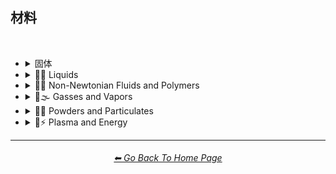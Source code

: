 <h2>材料</h2>
<br>


- <details><summary>固体</summary><p>

  - <details><summary>木材/纸</summary><p><div align="center">

	| Wooden |
	| :-: |
	| <img src="/Images/MJ_V4/V4_Alpha_3.5/Midjourney_Styles/Wooden.webp?raw=true" width="256" /> |

	<br>

	| Plywood | Particle-Board | Hardboard |
	| :-: | :-: | :-: |
	| <img src="/Images/MJ_V4/V4_Alpha_3.5/Midjourney_Styles/Plywood.webp?raw=true" width="256" /> | <img src="/Images/MJ_V4/V4_Alpha_3.5/Midjourney_Styles/Particle-Board.webp?raw=true" width="256" /> | <img src="/Images/MJ_V4/V4_Alpha_3.5/Midjourney_Styles/Hardboard.webp?raw=true" width="256" /> |

	<br>
	
	| Lumber | Planks | Wooden Planks |
	| :-: | :-: | :-: |
	| <img src="/Images/MJ_V4/V4_Alpha_3.5/Midjourney_Styles/Lumber.webp?raw=true" width="256" /> | <img src="/Images/MJ_V4/V4_Alpha_3.5/Midjourney_Styles/Planks.webp?raw=true" width="256" /> | <img src="/Images/MJ_V4/V4_Alpha_3.5/Midjourney_Styles/Wooden_Planks.webp?raw=true" width="256" /> |

	<br>
	
	| Cork | Sawdust | Nailed-Wood |
	| :-: | :-: | :-: |
	| <img src="/Images/MJ_V4/V4_Alpha_3.5/Midjourney_Styles/Cork.webp?raw=true" width="256" /> | <img src="/Images/MJ_V4/V4_Alpha_3.5/Midjourney_Styles/Sawdust.webp?raw=true" width="256" /> | <img src="/Images/MJ_V4/V4_Alpha_3.5/Midjourney_Styles/Nailed-Wood.webp?raw=true" width="256" /> |
	
	<br>

	| Wood Veneer | Spalting | Petrified Wood |
	| :-: | :-: | :-: |
	| <img src="/Images/MJ_V4/V4_Alpha_3.5/Midjourney_Styles/Wood_Veneer.webp?raw=true" width="256" /> | <img src="/Images/MJ_V4/V4_Alpha_3.5/Midjourney_Styles/Spalting.webp?raw=true" width="256" /> | <img src="/Images/MJ_V4/V4_Alpha_3.5/Midjourney_Styles/Petrified_Wood.webp?raw=true" width="256" /> |

	<br>
	
	| Oak-Wood | Maple-Wood | Acacia-Wood |
	| :-: | :-: | :-: |
	| <img src="/Images/MJ_V4/V4_Alpha_3.5/Midjourney_Styles/Oak-Wood.webp?raw=true" width="256" /> | <img src="/Images/MJ_V4/V4_Alpha_3.5/Midjourney_Styles/Maple-Wood.webp?raw=true" width="256" /> | <img src="/Images/MJ_V4/V4_Alpha_3.5/Midjourney_Styles/Acacia-Wood.webp?raw=true" width="256" /> |
	
	<br>
	
	
	| Fiber-Reinforced Composite | Containerboard |
	| :-: | :-: |
	| <img src="/Images/MJ_V4/V4_Alpha_3.5/Midjourney_Styles/Fiber-Reinforced_Composite.webp?raw=true" width="256" /> | <img src="/Images/MJ_V4/V4_Alpha_3.5/Midjourney_Styles/Containerboard.webp?raw=true" width="256" /> |

	<br>
	
	| Cardboard | Corrugated Fiberboard | Paperboard |
	| :-: | :-: | :-: |
	| <img src="/Images/MJ_V4/V4_Alpha_3.5/Midjourney_Styles/Cardboard.webp?raw=true" width="256" /> | <img src="/Images/MJ_V4/V4_Alpha_3.5/Midjourney_Styles/Corrugated_Fiberboard.webp?raw=true" width="256" /> | <img src="/Images/MJ_V4/V4_Alpha_3.5/Midjourney_Styles/Paperboard.webp?raw=true" width="256" /> |

	<br>
	
	| Cardstock | Paper | Construction Paper |
	| :-: | :-: | :-: |
	| <img src="/Images/MJ_V4/V4_Alpha_3.5/Midjourney_Styles/Cardstock.webp?raw=true" width="256" /> | <img src="/Images/MJ_V4/V4_Alpha_3.5/Midjourney_Styles/Paper.webp?raw=true" width="256" /> | <img src="/Images/MJ_V4/V4_Alpha_3.5/Midjourney_Styles/Construction_Paper.webp?raw=true" width="256" /> |

	<br>

	| Tracing Paper | Glassine | Post-It Note |
	| :-: | :-: | :-: |
	| <img src="/Images/MJ_V4/V4_Alpha_3.5/Midjourney_Styles/Tracing_Paper.webp?raw=true" width="256" /> | <img src="/Images/MJ_V4/V4_Alpha_3.5/Midjourney_Styles/Glassine.webp?raw=true" width="256" /> | <img src="/Images/MJ_V4/V4_Alpha_3.5/Midjourney_Styles/Post-it_Note.webp?raw=true" width="256" /> |

	<br>
	
	| Tissue Paper | Graph Paper | Kraft Paper |
	| :-: | :-: | :-: |
	| <img src="/Images/MJ_V4/V4_Alpha_3.5/Midjourney_Styles/Tissue_Paper.webp?raw=true" width="256" /> | <img src="/Images/MJ_V4/V4_Alpha_3.5/Midjourney_Styles/Graph_Paper.webp?raw=true" width="256" /> | <img src="/Images/MJ_V4/V4_Alpha_3.5/Midjourney_Styles/Kraft_Paper.webp?raw=true" width="256" /> |

	<br>

	| Tissue | Tissues |
	| :-: | :-: |
	| <img src="/Images/MJ_V4/V4_Alpha_3.5/Midjourney_Styles/Tissue.webp?raw=true" width="256" /> | <img src="/Images/MJ_V4/V4_Alpha_3.5/Midjourney_Styles/Tissues.webp?raw=true" width="256" /> |

	<br>

	| Manuscript Paper | Medieval Parchment |
	| :-: | :-: |
	| <img src="/Images/MJ_V4/V4_Alpha_3.5/Midjourney_Styles/Manuscript_Paper.webp?raw=true" width="256" /> | <img src="/Images/MJ_V4/V4_Alpha_3.5/Midjourney_Styles/Medieval_Parchment.webp?raw=true" width="256" /> |

	<br>
	
	| Wrapping Paper | Parchment | Parchment Paper |
	| :-: | :-: | :-: |
	| <img src="/Images/MJ_V4/V4_Alpha_3.5/Midjourney_Styles/Wrapping_Paper.webp?raw=true" width="256" /> | <img src="/Images/MJ_V4/V4_Alpha_3.5/Midjourney_Styles/Parchment.webp?raw=true" width="256" /> | <img src="/Images/MJ_V4/V4_Alpha_3.5/Midjourney_Styles/Parchment_Paper.webp?raw=true" width="256" /> |

	<br>
	
	| Toilet Paper | Paper Towel |
	| :-: | :-: |
	| <img src="/Images/MJ_V4/V4_Alpha_3.5/Midjourney_Styles/Toilet_Paper.webp?raw=true" width="256" /> | <img src="/Images/MJ_V4/V4_Alpha_3.5/Midjourney_Styles/Paper_Towel.webp?raw=true" width="256" /> |

	<br>
	
	| Manila Paper | Manila Folder | Envelope |
	| :-: | :-: | :-: |
	| <img src="/Images/MJ_V4/V4_Alpha_3.5/Midjourney_Styles/Manila_Paper.webp?raw=true" width="256" /> | <img src="/Images/MJ_V4/V4_Alpha_3.5/Midjourney_Styles/Manila_Folder.webp?raw=true" width="256" /> | <img src="/Images/MJ_V4/V4_Alpha_3.5/Midjourney_Styles/Envelope.webp?raw=true" width="256" /> |

	<br>
	
	| Security Paper | Rolling Paper | Cotton Paper |
	| :-: | :-: | :-: |
	| <img src="/Images/MJ_V4/V4_Alpha_3.5/Midjourney_Styles/Security_Paper.webp?raw=true" width="256" /> | <img src="/Images/MJ_V4/V4_Alpha_3.5/Midjourney_Styles/Rolling_Paper.webp?raw=true" width="256" /> | <img src="/Images/MJ_V4/V4_Alpha_3.5/Midjourney_Styles/Cotton_Paper.webp?raw=true" width="256" /> |

	<br>
	
	| Plastic-Coated Paper | Tar Paper |
	| :-: | :-: |
	| <img src="/Images/MJ_V4/V4_Alpha_3.5/Midjourney_Styles/Plastic-Coated_Paper.webp?raw=true" width="256" /> | <img src="/Images/MJ_V4/V4_Alpha_3.5/Midjourney_Styles/Tar_Paper.webp?raw=true" width="256" /> |

	<br>

	| Greaseproof Paper | Seed Paper |
	| :-: | :-: |
	| <img src="/Images/MJ_V4/V4_Alpha_3.5/Midjourney_Styles/Greaseproof_Paper.webp?raw=true" width="256" /> | <img src="/Images/MJ_V4/V4_Alpha_3.5/Midjourney_Styles/Seed_Paper.webp?raw=true" width="256" /> |

	</div></p></details>


  - <details><summary>土壤</summary><p><div align="center">

	| Soil | Dirt | Clay |
	| :-: | :-: | :-: |
	| <img src="/Images/MJ_V4/V4_Alpha_3.5/Midjourney_Styles/Soil.webp?raw=true" width="256" /> | <img src="/Images/MJ_V4/V4_Alpha_3.5/Midjourney_Styles/Dirt.webp?raw=true" width="256" /> | <img src="/Images/MJ_V4/V4_Alpha_3.5/Midjourney_Styles/Clay.webp?raw=true" width="256" /> | 
	
	<br>
	
	| Mud | Mud Brick | Dust |
	| :-: | :-: | :-: |
	| <img src="/Images/MJ_V4/V4_Alpha_3.5/Midjourney_Styles/Mud.webp?raw=true" width="256" /> | <img src="/Images/MJ_V4/V4_Alpha_3.5/Midjourney_Styles/Mud_Brick.webp?raw=true" width="256" /> | <img src="/Images/MJ_V4/V4_Alpha_3.5/Midjourney_Styles/Dust.webp?raw=true" width="256" /> |
	
	<br>
	
	| Sand | Gravel | Silt |
	| :-: | :-: | :-: |
	| <img src="/Images/MJ_V4/V4_Alpha_3.5/Midjourney_Styles/Sand.webp?raw=true" width="256" /> | <img src="/Images/MJ_V4/V4_Alpha_3.5/Midjourney_Styles/Gravel.webp?raw=true" width="256" /> | <img src="/Images/MJ_V4/V4_Alpha_3.5/Midjourney_Styles/Silt.webp?raw=true" width="256" /> |
	
	<br>
	
	| Sandpaper | Podzol | Spodosol |
	| :-: | :-: | :-: |
	| <img src="/Images/MJ_V4/V4_Alpha_3.5/Midjourney_Styles/Sandpaper.webp?raw=true" width="256" /> | <img src="/Images/MJ_V4/V4_Alpha_3.5/Midjourney_Styles/Podzol.webp?raw=true" width="256" /> | <img src="/Images/MJ_V4/V4_Alpha_3.5/Midjourney_Styles/Spodosol.webp?raw=true" width="256" /> |

	<br>

	| Kaolinite |
	| :-: |
	| <img src="/Images/MJ_V4/V4_Alpha_3.5/Midjourney_Styles/Kaolinite.webp?raw=true" width="256" /> |

	</div></p></details>


  - <details><summary>矿石</summary><p><div align="center">

	| Stone | Cobblestone | Pebbles |
	| :-: | :-: | :-: |
	| <img src="/Images/MJ_V4/V4_Alpha_3.5/Midjourney_Styles/Stone.webp?raw=true" width="256" /> | <img src="/Images/MJ_V4/V4_Alpha_3.5/Midjourney_Styles/Cobblestone.webp?raw=true" width="256" /> | <img src="/Images/MJ_V4/V4_Alpha_3.5/Midjourney_Styles/Pebbles.webp?raw=true" width="256" /> |
	
	<br>
	
	| Rock | Rocky | Bedrock |
	| :-: | :-: | :-: |
	| <img src="/Images/MJ_V4/V4_Alpha_3.5/Midjourney_Styles/Rock.webp?raw=true" width="256" /> | <img src="/Images/MJ_V4/V4_Alpha_3.5/Midjourney_Styles/Rocky.webp?raw=true" width="256" /> | <img src="/Images/MJ_V4/V4_Alpha_3.5/Midjourney_Styles/Bedrock.webp?raw=true" width="256" /> |
	
	<br>
	
	| Sandstone | Basalt | Flint |
	| :-: | :-: | :-: |
	| <img src="/Images/MJ_V4/V4_Alpha_3.5/Midjourney_Styles/Sandstone.webp?raw=true" width="256" /> | <img src="/Images/MJ_V4/V4_Alpha_3.5/Midjourney_Styles/Basalt.webp?raw=true" width="256" /> | <img src="/Images/MJ_V4/V4_Alpha_3.5/Midjourney_Styles/Flint.webp?raw=true" width="256" /> |
	
	<br>
	
	| Marble | Gypsum | Borax |
	| :-: | :-: | :-: |
	| <img src="/Images/MJ_V4/V4_Alpha_3.6/Midjourney_Styles/Marble.webp?raw=true" width="256" /> | <img src="/Images/MJ_V4/V4_Alpha_3.5/Midjourney_Styles/Gypsum.webp?raw=true" width="256" /> | <img src="/Images/MJ_V4/V4_Alpha_3.5/Midjourney_Styles/Borax.webp?raw=true" width="256" /> |
	
	<br>
	
	| Granite | Diorite | Andesite |
	| :-: | :-: | :-: |
	| <img src="/Images/MJ_V4/V4_Alpha_3.5/Midjourney_Styles/Granite.webp?raw=true" width="256" /> | <img src="/Images/MJ_V4/V4_Alpha_3.5/Midjourney_Styles/Diorite.webp?raw=true" width="256" /> | <img src="/Images/MJ_V4/V4_Alpha_3.5/Midjourney_Styles/Andesite.webp?raw=true" width="256" /> |
	
	<br>
	
	| Mineral |
	| :-: |
	| <img src="/Images/MJ_V4/V4_Alpha_3.5/Midjourney_Styles/Mineral.webp?raw=true" width="256" /> |

	<br>

	| Slate | Limestone | Sodalime |
	| :-: | :-: | :-: |
	| <img src="/Images/MJ_V4/V4_Alpha_3.5/Midjourney_Styles/Slate.webp?raw=true" width="256" /> | <img src="/Images/MJ_V4/V4_Alpha_3.5/Midjourney_Styles/Limestone.webp?raw=true" width="256" /> | <img src="/Images/MJ_V4/V4_Alpha_3.5/Midjourney_Styles/Sodalime.webp?raw=true" width="256" /> |
	
	<br>

	| Ceramic | Enamel | Tile |
	| :-: | :-: | :-: |
	| <img src="/Images/MJ_V4/V4_Alpha_3.5/Midjourney_Styles/Ceramic.webp?raw=true" width="256" /> | <img src="/Images/MJ_V4/V4_Alpha_3.5/Midjourney_Styles/Enamel.webp?raw=true" width="256" /> | <img src="/Images/MJ_V4/V4_Alpha_3.5/Midjourney_Styles/Tile.webp?raw=true" width="256" /> |
	

	</div></p></details>


  - <details><summary>金属</summary><p><div align="center">

	| Metallic | Metal | Liquid Metal |
	| :-: | :-: | :-: |
	| <img src="/Images/MJ_V4/V4_Alpha_3.5/Midjourney_Styles/Metallic.webp?raw=true" width="256" /> | <img src="/Images/MJ_V4/V4_Alpha_3.5/Midjourney_Styles/Metal.webp?raw=true" width="256" /> | <img src="/Images/MJ_V4/V4_Alpha_3.5/Midjourney_Styles/Liquid_Metal.webp?raw=true" width="256" /> |
	
	<br>
	
	| Foil | Rusty |
	| :-: | :-: |
	| <img src="/Images/MJ_V4/V4_Alpha_3.5/Midjourney_Styles/Foil.webp?raw=true" width="256" /> | <img src="/Images/MJ_V4/V4_Alpha_3.5/Midjourney_Styles/Rusty.webp?raw=true" width="256" /> |

	<br>

	| Tarnish | Tarnished Metal |
	| :-: | :-: |
	| <img src="/Images/MJ_V4/V4_Alpha_3.5/Midjourney_Styles/Tarnish.webp?raw=true" width="256" /> | <img src="/Images/MJ_V4/V4_Alpha_3.5/Midjourney_Styles/Tarnished_Metal.webp?raw=true" width="256" /> |

	<br>
	
	| Pewter | Copper | Tin |
	| :-: | :-: | :-: |
	| <img src="/Images/MJ_V4/V4_Alpha_3.5/Midjourney_Styles/Pewter.webp?raw=true" width="256" /> | <img src="/Images/MJ_V4/V4_Alpha_3.5/Midjourney_Styles/Copper.webp?raw=true" width="256" /> | <img src="/Images/MJ_V4/V4_Alpha_3.5/Midjourney_Styles/Tin.webp?raw=true" width="256" /> |
	
	<br>
	
	| Aluminum | Brushed Aluminum |
	| :-: | :-: |
	| <img src="/Images/MJ_V4/V4_Alpha_3.5/Midjourney_Styles/Aluminum.webp?raw=true" width="256" /> | <img src="/Images/MJ_V4/V4_Alpha_3.5/Midjourney_Styles/Brushed_Aluminum.webp?raw=true" width="256" /> |
	
	<br>

	| Bronze | Brass | Tarnished Brass |
	| :-: | :-: | :-: |
	| <img src="/Images/MJ_V4/V4_Alpha_3.5/Midjourney_Styles/Bronze.webp?raw=true" width="256" /> | <img src="/Images/MJ_V4/V4_Alpha_3.5/Midjourney_Styles/Brass.webp?raw=true" width="256" /> | <img src="/Images/MJ_V4/V4_Alpha_3.5/Midjourney_Styles/Tarnished_Brass.webp?raw=true" width="256" /> |
	
	<br>
	
	| Iron | Iron Metal | Wrought Iron |
	| :-: | :-: | :-: |
	| <img src="/Images/MJ_V4/V4_Alpha_3.5/Midjourney_Styles/Iron.webp?raw=true" width="256" /> | <img src="/Images/MJ_V4/V4_Alpha_3.5/Midjourney_Styles/Iron_Metal.webp?raw=true" width="256" /> | <img src="/Images/MJ_V4/V4_Alpha_3.5/Midjourney_Styles/Wrought_Iron.webp?raw=true" width="256" /> |
	
	<br>

	| Damascus | Damascus Metal |
	| :-: | :-: |
	| <img src="/Images/MJ_V4/V4_Alpha_3.5/Midjourney_Styles/Damascus.webp?raw=true" width="256" /> | <img src="/Images/MJ_V4/V4_Alpha_3.5/Midjourney_Styles/Damascus_Metal.webp?raw=true" width="256" /> |

	<br>
	
	| Steel | Stainless Steel | Damascus Steel |
	| :-: | :-: | :-: |
	| <img src="/Images/MJ_V4/V4_Alpha_3.5/Midjourney_Styles/Steel.webp?raw=true" width="256" /> | <img src="/Images/MJ_V4/V4_Alpha_3.5/Midjourney_Styles/Stainless_Steel.webp?raw=true" width="256" /> | <img src="/Images/MJ_V4/V4_Alpha_3.5/Midjourney_Styles/Damascus_Steel.webp?raw=true" width="256" /> |
	
	<br>
	
	| Titanium | Anodized Titanium | Damascus Titanium |
	| :-: | :-: | :-: |
	| <img src="/Images/MJ_V4/V4_Alpha_3.5/Midjourney_Styles/Titanium.webp?raw=true" width="256" /> | <img src="/Images/MJ_V4/V4_Alpha_3.5/Midjourney_Styles/Anodized_Titanium.webp?raw=true" width="256" /> | <img src="/Images/MJ_V4/V4_Alpha_3.5/Midjourney_Styles/Damascus_Titanium.webp?raw=true" width="256" /> |

	<br>
	
	| Silver | Sterling Silver | Sterling |
	| :-: | :-: | :-: |
	| <img src="/Images/MJ_V4/V4_Alpha_3.5/Midjourney_Styles/Silver.webp?raw=true" width="256" /> | <img src="/Images/MJ_V4/V4_Alpha_3.5/Midjourney_Styles/Sterling_Silver.webp?raw=true" width="256" /> | <img src="/Images/MJ_V4/V4_Alpha_3.5/Midjourney_Styles/Sterling.webp?raw=true" width="256" /> |
	
	<br>

	| Gold | Rose-Gold | Tarnished Gold |
	| :-: | :-: | :-: |
	| <img src="/Images/MJ_V4/V4_Alpha_3.5/Midjourney_Styles/Gold.webp?raw=true" width="256" /> | <img src="/Images/MJ_V4/V4_Alpha_3.5/Midjourney_Styles/Rose-Gold.webp?raw=true" width="256" /> | <img src="/Images/MJ_V4/V4_Alpha_3.5/Midjourney_Styles/Tarnished_Gold.webp?raw=true" width="256" /> |

	<br>

	| Platinum |
	| :-: |
	| <img src="/Images/MJ_V4/V4_Alpha_3.5/Midjourney_Styles/Platinum.webp?raw=true" width="256" /> |

	<br>
	
	| Chromium | Chrome |
	| :-: | :-: |
	| <img src="/Images/MJ_V4/V4_Alpha_3.5/Midjourney_Styles/Chromium.webp?raw=true" width="256" /> | <img src="/Images/MJ_V4/V4_Alpha_3.6/Midjourney_Styles/Chrome.webp?raw=true" width="256" /> |

	<br>

	| Mercury | Mercury Metal | Liquid Mercury |
	| :-: | :-: | :-: |
	| <img src="/Images/MJ_V4/V4_Alpha_3.5/Midjourney_Styles/Mercury.webp?raw=true" width="256" /> | <img src="/Images/MJ_V4/V4_Alpha_3.5/Midjourney_Styles/Mercury_Metal.webp?raw=true" width="256" /> | <img src="/Images/MJ_V4/V4_Alpha_3.5/Midjourney_Styles/Liquid_Mercury.webp?raw=true" width="256" /> |
	
	<br>
	
	| Molten Mercury | Molten Mercury Metal |
	| :-: | :-: |
	| <img src="/Images/MJ_V4/V4_Alpha_3.5/Midjourney_Styles/Molten_Mercury.webp?raw=true" width="256" /> | <img src="/Images/MJ_V4/V4_Alpha_3.5/Midjourney_Styles/Molten_Mercury_Metal.webp?raw=true" width="256" /> |
	
	<br>
	
	| Gallium | Melted Gallium |
	| :-: | :-: |
	| <img src="/Images/MJ_V4/V4_Alpha_3.5/Midjourney_Styles/Gallium.webp?raw=true" width="256" /> | <img src="/Images/MJ_V4/V4_Alpha_3.5/Midjourney_Styles/Melted_Gallium.webp?raw=true" width="256" /> |

	<br>

	| Indium | Melted Indium |
	| :-: | :-: |
	| <img src="/Images/MJ_V4/V4_Alpha_3.5/Midjourney_Styles/Indium.webp?raw=true" width="256" /> | <img src="/Images/MJ_V4/V4_Alpha_3.5/Midjourney_Styles/Melted_Indium.webp?raw=true" width="256" /> |

	| Lead | Lead Metal |
	| :-: | :-: |
	| <img src="/Images/MJ_V4/V4_Alpha_3.5/Midjourney_Styles/Lead.webp?raw=true" width="256" /> | <img src="/Images/MJ_V4/V4_Alpha_3.5/Midjourney_Styles/Lead_Metal.webp?raw=true" width="256" /> |
	
	<br>
	
	| Zirconium | Cubic Zirconium |
	| :-: | :-: |
	| <img src="/Images/MJ_V4/V4_Alpha_3.5/Midjourney_Styles/Zirconium.webp?raw=true" width="256" /> | <img src="/Images/MJ_V4/V4_Alpha_3.5/Midjourney_Styles/Cubic_Zirconium.webp?raw=true" width="256" /> |
	
	<br>
	
	| Sodium | Sodium Metal |
	| :-: | :-: |
	| <img src="/Images/MJ_V4/V4_Alpha_3.5/Midjourney_Styles/Sodium.webp?raw=true" width="256" /> | <img src="/Images/MJ_V4/V4_Alpha_3.5/Midjourney_Styles/Sodium_Metal.webp?raw=true" width="256" /> |

	<br>

	| Potassium | Potassium Metal |
	| :-: | :-: |
	| <img src="/Images/MJ_V4/V4_Alpha_3.5/Midjourney_Styles/Potassium.webp?raw=true" width="256" /> | <img src="/Images/MJ_V4/V4_Alpha_3.5/Midjourney_Styles/Potassium_Metal.webp?raw=true" width="256" /> |

	<br>

	| Uranium |
	| :-: |
	| <img src="/Images/MJ_V4/V4_Alpha_3.5/Midjourney_Styles/Uranium.webp?raw=true" width="256" /> |

	<br>
	
	| Iron Filings | Copper-Sulfate | Metal Foam |
	| :-: | :-: | :-: |
	| <img src="/Images/MJ_V4/V4_Alpha_3.5/Midjourney_Styles/Iron_Filings.webp?raw=true" width="256" /> | <img src="/Images/MJ_V4/V4_Alpha_3.5/Midjourney_Styles/Copper-Sulfate.webp?raw=true" width="256" /> | <img src="/Images/MJ_V4/V4_Alpha_3.5/Midjourney_Styles/Metal_Foam.webp?raw=true" width="256" /> |
	
	<br>
	
	| Solder | Solder Metal |
	| :-: | :-: |
	| <img src="/Images/MJ_V4/V4_Alpha_3.5/Midjourney_Styles/Solder.webp?raw=true" width="256" /> | <img src="/Images/MJ_V4/V4_Alpha_3.5/Midjourney_Styles/Solder_Metal.webp?raw=true" width="256" /> |

	<br>

	| Metallic Fiber | Armature Wire |
	| :-: | :-: |
	| <img src="/Images/MJ_V4/V4_Alpha_3.5/Midjourney_Styles/Metallic_Fiber.webp?raw=true" width="256" /> | <img src="/Images/MJ_V4/V4_Alpha_3.5/Midjourney_Styles/Armature_Wire.webp?raw=true" width="256" /> |

	<br>

	| Chain | Chain-Link |
	| :-: | :-: |
	| <img src="/Images/MJ_V4/V4_Alpha_3.5/Midjourney_Styles/Chain.webp?raw=true" width="256" /> | <img src="/Images/MJ_V4/V4_Alpha_3.5/Midjourney_Styles/Chain-Link.webp?raw=true" width="256" /> |
	
	<br>
	
	| Barbwire |
	| :-: |
	| <img src="/Images/MJ_V4/V4_Alpha_3.5/Midjourney_Styles/Barbwire.webp?raw=true" width="256" /> |

	<br>

	| Fence | Chicken Wire | Chain-Link Fence |
	| :-: | :-: | :-: |
	| <img src="/Images/MJ_V4/V4_Alpha_3.5/Midjourney_Styles/Fence.webp?raw=true" width="256" /> | <img src="/Images/MJ_V4/V4_Alpha_3.5/Midjourney_Styles/Chicken_Wire.webp?raw=true" width="256" /> | <img src="/Images/MJ_V4/V4_Alpha_3.5/Midjourney_Styles/Chain-Link_Fence.webp?raw=true" width="256" /> |


	</div></p></details>


  - <details><summary>玻璃材料</summary><p><div align="center">

	| Glassy | Stained Glass | Stained Glass Windows |
	| :-: | :-: | :-: |
	| <img src="/Images/MJ_V4/V4_Alpha_3.5/Midjourney_Styles/Glassy.webp?raw=true" width="256" /> | <img src="/Images/MJ_V4/V4_Alpha_3.5/Midjourney_Styles/Stained_Glass.webp?raw=true" width="256" /> | <img src="/Images/MJ_V4/V4_Alpha_3.5/Midjourney_Styles/Stained_Glass_Windows.webp?raw=true" width="256" /> |
	
	<br>
	
	| Seaglass | Obsidian |
	| :-: | :-: |
	| <img src="/Images/MJ_V4/V4_Alpha_3.6/Midjourney_Styles/Seaglass.webp?raw=true" width="256" /> | <img src="/Images/MJ_V4/V4_Alpha_3.5/Midjourney_Styles/Obsidian.webp?raw=true" width="256" /> |
	
	<br>

	| Mirror | Mirrored | Hall of Mirrors |
	| :-: | :-: | :-: |
	| <img src="/Images/MJ_V4/V4_Alpha_3.5/Midjourney_Styles/Mirror.webp?raw=true" width="256" /> | <img src="/Images/MJ_V4/V4_Alpha_3.5/Midjourney_Styles/Mirrored.webp?raw=true" width="256" /> | <img src="/Images/MJ_V4/V4_Alpha_3.5/Midjourney_Styles/Hall_of_Mirrors.webp?raw=true" width="256" /> |

	<br>
	
	| Fiberglass | Glass Fiber |
	| :-: | :-: |
	| <img src="/Images/MJ_V4/V4_Alpha_3.5/Midjourney_Styles/Fiberglass.webp?raw=true" width="256" /> | <img src="/Images/MJ_V4/V4_Alpha_3.5/Midjourney_Styles/Glass_Fiber.webp?raw=true" width="256" /> |
	
	<br>
	
	| Glass and Crystals | Crystalline | Borax Crystals |
	| :-: | :-: | :-: |
	| <img src="/Images/MJ_V4/V4_Alpha_3.5/Midjourney_Styles/Glass_and_Crystals.webp?raw=true" width="256" /> | <img src="/Images/MJ_V4/V4_Alpha_3.5/Midjourney_Styles/Crystalline.webp?raw=true" width="256" /> | <img src="/Images/MJ_V4/V4_Alpha_3.5/Midjourney_Styles/Borax_Crystals.webp?raw=true" width="256" /> | 
	
	<br>

	| Diamond | Herkimer Diamond | Amethyst |
	| :-: | :-: | :-: |
	| <img src="/Images/MJ_V4/V4_Alpha_3.5/Midjourney_Styles/Diamond.webp?raw=true" width="256" /> | <img src="/Images/MJ_V4/V4_Alpha_3.5/Midjourney_Styles/Herkimer_Diamond.webp?raw=true" width="256" /> | <img src="/Images/MJ_V4/V4_Alpha_3.5/Midjourney_Styles/Amethyst.webp?raw=true" width="256" /> |

	<br>

	| Quartz | Smoky Quartz | Milky Quartz |
	| :-: | :-: | :-: |
	| <img src="/Images/MJ_V4/V4_Alpha_3.5/Midjourney_Styles/Quartz.webp?raw=true" width="256" /> | <img src="/Images/MJ_V4/V4_Alpha_3.5/Midjourney_Styles/Smoky_Quartz.webp?raw=true" width="256" /> | <img src="/Images/MJ_V4/V4_Alpha_3.5/Midjourney_Styles/Milky_Quartz.webp?raw=true" width="256" /> |

	<br>

	| Rose Quartz | Rutilated Quartz | Sceptred Quartz |
	| :-: | :-: | :-: |
	| <img src="/Images/MJ_V4/V4_Alpha_3.5/Midjourney_Styles/Rose_Quartz.webp?raw=true" width="256" /> | <img src="/Images/MJ_V4/V4_Alpha_3.5/Midjourney_Styles/Rutilated_Quartz.webp?raw=true" width="256" /> | <img src="/Images/MJ_V4/V4_Alpha_3.5/Midjourney_Styles/Sceptred_Quartz.webp?raw=true" width="256" /> |

	<br>

	| Ruby | Ruby Crystal |
	| :-: | :-: |
	| <img src="/Images/MJ_V4/V4_Alpha_3.5/Midjourney_Styles/Ruby.webp?raw=true" width="256" /> | <img src="/Images/MJ_V4/V4_Alpha_3.5/Midjourney_Styles/Ruby_Crystal.webp?raw=true" width="256" /> |

	<br>

	| Ruby Stone | Ruby Gemstone |
	| :-: | :-: |
	| <img src="/Images/MJ_V4/V4_Alpha_3.5/Midjourney_Styles/Ruby_Stone.webp?raw=true" width="256" /> | <img src="/Images/MJ_V4/V4_Alpha_3.5/Midjourney_Styles/Ruby_Gemstone.webp?raw=true" width="256" /> |

	<br>

	| Sapphire | Emerald |
	| :-: | :-: |
	| <img src="/Images/MJ_V4/V4_Alpha_3.5/Midjourney_Styles/Sapphire.webp?raw=true" width="256" /> | <img src="/Images/MJ_V4/V4_Alpha_3.5/Midjourney_Styles/Emerald.webp?raw=true" width="256" /> |

	<br>

	| Pearl | Citrine | Fluorite |
	| :-: | :-: | :-: |
	| <img src="/Images/MJ_V4/V4_Alpha_3.5/Midjourney_Styles/Pearl.webp?raw=true" width="256" /> | <img src="/Images/MJ_V4/V4_Alpha_3.5/Midjourney_Styles/Citrine.webp?raw=true" width="256" /> | <img src="/Images/MJ_V4/V4_Alpha_3.5/Midjourney_Styles/Fluorite.webp?raw=true" width="256" /> |

	<br>
	
	| Lapis Lazuli | Selenite |
	| :-: | :-: |
	| <img src="/Images/MJ_V4/V4_Alpha_3.5/Midjourney_Styles/Lapis_Lazuli.webp?raw=true" width="256" /> | <img src="/Images/MJ_V4/V4_Alpha_3.5/Midjourney_Styles/Selenite.webp?raw=true" width="256" /> |
	
	<br>

	| Onyx | Onyx Stone | Onyx Crystal |
	| :-: | :-: | :-: |
	| <img src="/Images/MJ_V4/V4_Alpha_3.5/Midjourney_Styles/Onyx.webp?raw=true" width="256" /> | <img src="/Images/MJ_V4/V4_Alpha_3.5/Midjourney_Styles/Onyx_Stone.webp?raw=true" width="256" /> | <img src="/Images/MJ_V4/V4_Alpha_3.5/Midjourney_Styles/Onyx_Crystal.webp?raw=true" width="256" /> |

	<br>
	
	| Jasper | Jasper Stone | Jasper Crystal |
	| :-: | :-: | :-: |
	| <img src="/Images/MJ_V4/V4_Alpha_3.5/Midjourney_Styles/Jasper.webp?raw=true" width="256" /> | <img src="/Images/MJ_V4/V4_Alpha_3.5/Midjourney_Styles/Jasper_Stone.webp?raw=true" width="256" /> | <img src="/Images/MJ_V4/V4_Alpha_3.5/Midjourney_Styles/Jasper_Crystal.webp?raw=true" width="256" /> |
	
	<br>

	| Opal | Opalite |
	| :-: | :-: |
	| <img src="/Images/MJ_V4/V4_Alpha_3.6/Midjourney_Styles/Opal.webp?raw=true" width="256" /> | <img src="/Images/MJ_V4/V4_Alpha_3.6/Midjourney_Styles/Opalite.webp?raw=true" width="256" /> |

	<br>
	
	| Topaz | Agate | Carnelian |
	| :-: | :-: | :-: |
	| <img src="/Images/MJ_V4/V4_Alpha_3.5/Midjourney_Styles/Topaz.webp?raw=true" width="256" /> | <img src="/Images/MJ_V4/V4_Alpha_3.5/Midjourney_Styles/Agate.webp?raw=true" width="256" /> | <img src="/Images/MJ_V4/V4_Alpha_3.5/Midjourney_Styles/Carnelian.webp?raw=true" width="256" /> |
	
	<br>
	
	| Ametrine | Aventurine |
	| :-: | :-: |
	| <img src="/Images/MJ_V4/V4_Alpha_3.5/Midjourney_Styles/Ametrine.webp?raw=true" width="256" /> | <img src="/Images/MJ_V4/V4_Alpha_3.5/Midjourney_Styles/Aventurine.webp?raw=true" width="256" /> |

	<br>

	| Talc | Talcum Powder | Tridymite |
	| :-: | :-: | :-: |
	| <img src="/Images/MJ_V4/V4_Alpha_3.5/Midjourney_Styles/Talc.webp?raw=true" width="256" /> | <img src="/Images/MJ_V4/V4_Alpha_3.5/Midjourney_Styles/Talcum_powder.webp?raw=true" width="256" /> | <img src="/Images/MJ_V4/V4_Alpha_3.5/Midjourney_Styles/Tridymite.webp?raw=true" width="256" /> |
	
	<br>
	
	| Moganite | Stibnite | Cristobalite |
	| :-: | :-: | :-: |
	| <img src="/Images/MJ_V4/V4_Alpha_3.5/Midjourney_Styles/Moganite.webp?raw=true" width="256" /> | <img src="/Images/MJ_V4/V4_Alpha_3.5/Midjourney_Styles/Stibnite.webp?raw=true" width="256" /> | <img src="/Images/MJ_V4/V4_Alpha_3.5/Midjourney_Styles/Cristobalite.webp?raw=true" width="256" /> |
	
	<br>
	
	| Marcasite | Realgar |
	| :-: | :-: |
	| <img src="/Images/MJ_V4/V4_Alpha_3.5/Midjourney_Styles/Marcasite.webp?raw=true" width="256" /> | <img src="/Images/MJ_V4/V4_Alpha_3.5/Midjourney_Styles/Realgar.webp?raw=true" width="256" /> |
	
	<br>

	| Calomel | Calomel Stone | Calomel Crystal |
	| :-: | :-: | :-: |
	| <img src="/Images/MJ_V4/V4_Alpha_3.5/Midjourney_Styles/Calomel.webp?raw=true" width="256" /> | <img src="/Images/MJ_V4/V4_Alpha_3.5/Midjourney_Styles/Calomel_Stone.webp?raw=true" width="256" /> | <img src="/Images/MJ_V4/V4_Alpha_3.5/Midjourney_Styles/Calomel_Crystal.webp?raw=true" width="256" /> |

	<br>
	
	| Cuprite | Aqeeq | Lechatelierite |
	| :-: | :-: | :-: |
	| <img src="/Images/MJ_V4/V4_Alpha_3.5/Midjourney_Styles/Cuprite.webp?raw=true" width="256" /> | <img src="/Images/MJ_V4/V4_Alpha_3.5/Midjourney_Styles/Aqeeq.webp?raw=true" width="256" /> | <img src="/Images/MJ_V4/V4_Alpha_3.5/Midjourney_Styles/Lechatelierite.webp?raw=true" width="256" /> |
	
	<br>
	
	| Sphalerite | Orpiment | Prasiolite |
	| :-: | :-: | :-: |
	| <img src="/Images/MJ_V4/V4_Alpha_3.5/Midjourney_Styles/Sphalerite.webp?raw=true" width="256" /> | <img src="/Images/MJ_V4/V4_Alpha_3.5/Midjourney_Styles/Orpiment.webp?raw=true" width="256" /> | <img src="/Images/MJ_V4/V4_Alpha_3.5/Midjourney_Styles/Prasiolite.webp?raw=true" width="256" /> |
	
	<br>
	
	| Chrysoprase | Chalcedony |
	| :-: | :-: |
	| <img src="/Images/MJ_V4/V4_Alpha_3.5/Midjourney_Styles/Chrysoprase.webp?raw=true" width="256" /> | <img src="/Images/MJ_V4/V4_Alpha_3.5/Midjourney_Styles/Chalcedony.webp?raw=true" width="256" /> |
	
	<br>
	
	| Lonsdaleite Crystal |
	| :-: |
	| <img src="/Images/MJ_V4/V4_Alpha_3.6/Midjourney_Styles/Lonsdaleite_Crystal.webp?raw=true" width="256" /> |

	<br>
	
	| Jewelry | Colloidal Crystal |
	| :-: | :-: |
	| <img src="/Images/MJ_V4/V4_Alpha_3.5/Midjourney_Styles/Jewelry.webp?raw=true" width="256" /> | <img src="/Images/MJ_V4/V4_Alpha_3.5/Midjourney_Styles/Colloidal_Crystal.webp?raw=true" width="256" /> |

	</div></p></details>


  - <details><summary>🧱🧶 Cloth</summary><p><div align="center">

	| Cloth | Cotton | Polyester |
	| :-: | :-: | :-: |
	| <img src="/Images/MJ_V4/V4_Alpha_3.5/Midjourney_Styles/Cloth.webp?raw=true" width="256" /> | <img src="/Images/MJ_V4/V4_Alpha_3.5/Midjourney_Styles/Cotton.webp?raw=true" width="256" /> | <img src="/Images/MJ_V4/V4_Alpha_3.5/Midjourney_Styles/Polyester.webp?raw=true" width="256" /> |
	
	<br>
	
	| Twine | Cashmere |
	| :-: | :-: |
	| <img src="/Images/MJ_V4/V4_Alpha_3.5/Midjourney_Styles/Twine.webp?raw=true" width="256" /> | <img src="/Images/MJ_V4/V4_Alpha_3.5/Midjourney_Styles/Cashmere.webp?raw=true" width="256" /> |
	
	<br>

	| Silk | Satin |
	| :-: | :-: |
	| <img src="/Images/MJ_V4/V4_Alpha_3.6/Midjourney_Styles/Silk.webp?raw=true" width="256" /> | <img src="/Images/MJ_V4/V4_Alpha_3.5/Midjourney_Styles/Satin.webp?raw=true" width="256" /> |

	<br>
	
	| Denim | Khaki |
	| :-: | :-: |
	| <img src="/Images/MJ_V4/V4_Alpha_3.5/Midjourney_Styles/Denim.webp?raw=true" width="256" /> | <img src="/Images/MJ_V4/V4_Alpha_3.5/Midjourney_Styles/Khaki.webp?raw=true" width="256" /> |
	
	<br>
	
	| Leather | Felt | Felt Cloth |
	| :-: | :-: | :-: |
	| <img src="/Images/MJ_V4/V4_Alpha_3.5/Midjourney_Styles/Leather.webp?raw=true" width="256" /> | <img src="/Images/MJ_V4/V4_Alpha_3.5/Midjourney_Styles/Felt.webp?raw=true" width="256" /> | <img src="/Images/MJ_V4/V4_Alpha_3.5/Midjourney_Styles/Felt_Cloth.webp?raw=true" width="256" /> |

	<br>
	
	| Linen | Velvet | Corduroy |
	| :-: | :-: | :-: |
	| <img src="/Images/MJ_V4/V4_Alpha_3.5/Midjourney_Styles/Linen.webp?raw=true" width="256" /> | <img src="/Images/MJ_V4/V4_Alpha_3.5/Midjourney_Styles/Velvet.webp?raw=true" width="256" /> | <img src="/Images/MJ_V4/V4_Alpha_3.5/Midjourney_Styles/Corduroy.webp?raw=true" width="256" /> |

	<br>

	| Microfiber | Fibers | Memory Foam |
	| :-: | :-: | :-: |
	| <img src="/Images/MJ_V4/V4_Alpha_3.5/Midjourney_Styles/Microfiber.webp?raw=true" width="256" /> | <img src="/Images/MJ_V4/V4_Alpha_3.5/Midjourney_Styles/Fibers.webp?raw=true" width="256" /> | <img src="/Images/MJ_V4/V4_Alpha_3.5/Midjourney_Styles/Memory_Foam.webp?raw=true" width="256" /> |	

	<br>

	| Nylon | Polyamide | Spandex |
	| :-: | :-: | :-: |
	| <img src="/Images/MJ_V4/V4_Alpha_3.5/Midjourney_Styles/Nylon.webp?raw=true" width="256" /> | <img src="/Images/MJ_V4/V4_Alpha_3.5/Midjourney_Styles/Polyamide.webp?raw=true" width="256" /> | <img src="/Images/MJ_V4/V4_Alpha_3.5/Midjourney_Styles/Spandex.webp?raw=true" width="256" /> |
	
	<br>
	
	| Kevlar | Rayon | Lyocell |
	| :-: | :-: | :-: |
	| <img src="/Images/MJ_V4/V4_Alpha_3.5/Midjourney_Styles/Kevlar.webp?raw=true" width="256" /> | <img src="/Images/MJ_V4/V4_Alpha_3.5/Midjourney_Styles/Rayon.webp?raw=true" width="256" /> | <img src="/Images/MJ_V4/V4_Alpha_3.5/Midjourney_Styles/Lyocell.webp?raw=true" width="256" /> |
	
	<br>

	| Cordura | Lurex | Nomex |
	| :-: | :-: | :-: |
	| <img src="/Images/MJ_V4/V4_Alpha_3.5/Midjourney_Styles/Cordura.webp?raw=true" width="256" /> | <img src="/Images/MJ_V4/V4_Alpha_3.5/Midjourney_Styles/Lurex.webp?raw=true" width="256" /> | <img src="/Images/MJ_V4/V4_Alpha_3.5/Midjourney_Styles/Nomex.webp?raw=true" width="256" /> |
	
	<br>
	
	| Rolag | Roving | Lurex |
	| :-: | :-: | :-: |
	| <img src="/Images/MJ_V4/V4_Alpha_3.5/Midjourney_Styles/Rolag.webp?raw=true" width="256" /> | <img src="/Images/MJ_V4/V4_Alpha_3.5/Midjourney_Styles/Roving.webp?raw=true" width="256" /> | <img src="/Images/MJ_V4/V4_Alpha_3.5/Midjourney_Styles/Lurex.webp?raw=true" width="256" /> |
	
	<br>
	
	| Swanskin Cloth | Tansukh Cloth |
	| :-: | :-: |
	| <img src="/Images/MJ_V4/V4_Alpha_3.5/Midjourney_Styles/Swanskin_Cloth.webp?raw=true" width="256" /> | <img src="/Images/MJ_V4/V4_Alpha_3.5/Midjourney_Styles/Tansukh_Cloth.webp?raw=true" width="256" /> |
	
	<br>
	
	| Jute Cloth | Barkcloth |
	| :-: | :-: |
	| <img src="/Images/MJ_V4/V4_Alpha_3.5/Midjourney_Styles/Jute_Cloth.webp?raw=true" width="256" /> | <img src="/Images/MJ_V4/V4_Alpha_3.5/Midjourney_Styles/Barkcloth.webp?raw=true" width="256" /> |

	<br>
	
	| Quilt | Blanket | Pillow |
	| :-: | :-: | :-: |
	| <img src="/Images/MJ_V4/V4_Alpha_3.5/Midjourney_Styles/Quilt.webp?raw=true" width="256" /> | <img src="/Images/MJ_V4/V4_Alpha_3.5/Midjourney_Styles/Blanket.webp?raw=true" width="256" /> | <img src="/Images/MJ_V4/V4_Alpha_3.5/Midjourney_Styles/Pillow.webp?raw=true" width="256" /> |
	
	<br>
	
	| Lint | Cushion | Pin Cushion |
	| :-: | :-: | :-: |
	| <img src="/Images/MJ_V4/V4_Alpha_3.5/Midjourney_Styles/Lint.webp?raw=true" width="256" /> | <img src="/Images/MJ_V4/V4_Alpha_3.5/Midjourney_Styles/Cushion.webp?raw=true" width="256" /> | <img src="/Images/MJ_V4/V4_Alpha_3.5/Midjourney_Styles/Pin_Cushion.webp?raw=true" width="256" /> |
	
	<br>

	| Rug | Carpet |
	| :-: | :-: |
	| <img src="/Images/MJ_V4/V4_Alpha_3.5/Midjourney_Styles/Rug.webp?raw=true" width="256" /> | <img src="/Images/MJ_V4/V4_Alpha_3.5/Midjourney_Styles/Carpet.webp?raw=true" width="256" /> |

	<br>
	
	| Persian Rug | Qom Rug |
	| :-: | :-: |
	| <img src="/Images/MJ_V4/V4_Alpha_3.5/Midjourney_Styles/Persian_Rug.webp?raw=true" width="256" /> | <img src="/Images/MJ_V4/V4_Alpha_3.5/Midjourney_Styles/Qom_Rug.webp?raw=true" width="256" /> |

	<br>

	| Yarn | Knitted | Crochet |
	| :-: | :-: | :-: |
	| <img src="/Images/MJ_V4/V4_Alpha_3.5/Midjourney_Styles/Yarn.webp?raw=true" width="256" /> | <img src="/Images/MJ_V4/V4_Alpha_3.5/Midjourney_Styles/Knitted.webp?raw=true" width="256" /> | <img src="/Images/MJ_V4/V4_Alpha_3.5/Midjourney_Styles/Crochet.webp?raw=true" width="256" /> |
	
	<br>

	| Cross Stich | Needle Point | Embroidery |
	| :-: | :-: | :-: |
	| <img src="/Images/MJ_V4/V4_Alpha_3.5/Midjourney_Styles/Cross_Stich.webp?raw=true" width="256" /> | <img src="/Images/MJ_V4/V4_Alpha_3.5/Midjourney_Styles/Needle_Point.webp?raw=true" width="256" /> | <img src="/Images/MJ_V4/V4_Alpha_3.5/Midjourney_Styles/Embroidery.webp?raw=true" width="256" /> |
	
	<br>

	| Applique | Lace | Macrame |
	| :-: | :-: | :-: |
	| <img src="/Images/MJ_V4/V4_Alpha_3.5/Midjourney_Styles/Applique.webp?raw=true" width="256" /> | <img src="/Images/MJ_V4/V4_Alpha_3.5/Midjourney_Styles/Lace.webp?raw=true" width="256" /> | <img src="/Images/MJ_V4/V4_Alpha_3.5/Midjourney_Styles/Macrame.webp?raw=true" width="256" /> |

	<br>
	
	| Patch | Sewing | Sewen |
	| :-: | :-: | :-: |
	| <img src="/Images/MJ_V4/V4_Alpha_3.5/Midjourney_Styles/Patch.webp?raw=true" width="256" /> | <img src="/Images/MJ_V4/V4_Alpha_3.5/Midjourney_Styles/Sewing.webp?raw=true" width="256" /> | <img src="/Images/MJ_V4/V4_Alpha_3.5/Midjourney_Styles/Sewen.webp?raw=true" width="256" /> |
	
	<br>
	
	| Weave | Weaving | Quilling |
	| :-: | :-: | :-: |
	| <img src="/Images/MJ_V4/V4_Alpha_3.5/Midjourney_Styles/Weave.webp?raw=true" width="256" /> | <img src="/Images/MJ_V4/V4_Alpha_3.5/Midjourney_Styles/Weaving.webp?raw=true" width="256" /> | <img src="/Images/MJ_V4/V4_Alpha_3.5/Midjourney_Styles/Quilling.webp?raw=true" width="256" /> |

	<br>

	| Net | Netting |
	| :-: | :-: |
	| <img src="/Images/MJ_V4/V4_Alpha_3.5/Midjourney_Styles/Net.webp?raw=true" width="256" /> | <img src="/Images/MJ_V4/V4_Alpha_3.5/Midjourney_Styles/Netting.webp?raw=true" width="256" /> |

	<br>
	
	| Spider Web |
	| :-: |
	| <img src="/Images/MJ_V4/V4_Alpha_3.5/Midjourney_Styles/Spider_Web.webp?raw=true" width="256" /> |

	</div></p></details>


  - <details><summary>🧱🥤 Plastic and Foam</summary><p><div align="center">

	| Plastic | Polyimide |
	| :-: | :-: |
	| <img src="/Images/MJ_V4/V4_Alpha_3.5/Midjourney_Styles/Plastic.webp?raw=true" width="256" /> | <img src="/Images/MJ_V4/V4_Alpha_3.5/Midjourney_Styles/Polyimide.webp?raw=true" width="256" /> |
	
	<br>
	
	| Shrink Wrap | Plastic Wrap | Cling Wrap |
	| :-: | :-: | :-: |
	| <img src="/Images/MJ_V4/V4_Alpha_3.5/Midjourney_Styles/Shrink_Wrap.webp?raw=true" width="256" /> | <img src="/Images/MJ_V4/V4_Alpha_3.5/Midjourney_Styles/Plastic_Wrap.webp?raw=true" width="256" /> | <img src="/Images/MJ_V4/V4_Alpha_3.5/Midjourney_Styles/Cling_Wrap.webp?raw=true" width="256" /> |
	
	<br>
	
	| Polyurethane | Polyethylene | Polyvinyl |
	| :-: | :-: | :-: |
	| <img src="/Images/MJ_V4/V4_Alpha_3.5/Midjourney_Styles/Polyurethane.webp?raw=true" width="256" /> | <img src="/Images/MJ_V4/V4_Alpha_3.5/Midjourney_Styles/Polyethylene.webp?raw=true" width="256" /> | <img src="/Images/MJ_V4/V4_Alpha_3.5/Midjourney_Styles/Polyvinyl.webp?raw=true" width="256" /> |
	
	<br>
	
	| Polypropylene | Teflon | Melamine |
	| :-: | :-: | :-: |
	| <img src="/Images/MJ_V4/V4_Alpha_3.5/Midjourney_Styles/Teflon.webp?raw=true" width="256" /> | <img src="/Images/MJ_V4/V4_Alpha_3.5/Midjourney_Styles/Polypropylene.webp?raw=true" width="256" /> | <img src="/Images/MJ_V4/V4_Alpha_3.5/Midjourney_Styles/Melamine.webp?raw=true" width="256" /> |

	<br>
	
	| Styrofoam | Foam | Bubble Wrap |
	| :-: | :-: | :-: |
	| <img src="/Images/MJ_V4/V4_Alpha_3.5/Midjourney_Styles/Styrofoam.webp?raw=true" width="256" /> | <img src="/Images/MJ_V4/V4_Alpha_3.5/Midjourney_Styles/Foam.webp?raw=true" width="256" /> | <img src="/Images/MJ_V4/V4_Alpha_3.5/Midjourney_Styles/Bubble_Wrap.webp?raw=true" width="256" /> |

	<br>

	| PLA | Polylactic-Acid |
	| :-: | :-: |
	| <img src="/Images/MJ_V4/V4_Alpha_3.5/Midjourney_Styles/PLA.webp?raw=true" width="256" /> | <img src="/Images/MJ_V4/V4_Alpha_3.5/Midjourney_Styles/Polylactic-Acid.webp?raw=true" width="256" /> |
	
	<br>
	
	| ABS | Acrylonitrile-Butadiene-Styrene |
	| :-: | :-: |
	| <img src="/Images/MJ_V4/V4_Alpha_3.5/Midjourney_Styles/ABS.webp?raw=true" width="256" /> | <img src="/Images/MJ_V4/V4_Alpha_3.5/Midjourney_Styles/Acrylonitrile-Butadiene-Styrene.webp?raw=true" width="256" /> |
	
	<br>
	
	| PETG | Polyethylene-Terephthalate-Glycol |
	| :-: | :-: |
	| <img src="/Images/MJ_V4/V4_Alpha_3.5/Midjourney_Styles/PETG.webp?raw=true" width="256" /> | <img src="/Images/MJ_V4/V4_Alpha_3.5/Midjourney_Styles/Polyethylene-Terephthalate-Glycol.webp?raw=true" width="256" /> |
	
	<br>
	
	| TPE | Thermoplastic-Elastomer |
	| :-: | :-: |
	| <img src="/Images/MJ_V4/V4_Alpha_3.5/Midjourney_Styles/TPE.webp?raw=true" width="256" /> | <img src="/Images/MJ_V4/V4_Alpha_3.5/Midjourney_Styles/Thermoplastic-Elastomer.webp?raw=true" width="256" /> |
	
	<br>
	
	| TPU | Thermoplastic-Polyurethane |
	| :-: | :-: |
	| <img src="/Images/MJ_V4/V4_Alpha_3.5/Midjourney_Styles/TPU.webp?raw=true" width="256" /> | <img src="/Images/MJ_V4/V4_Alpha_3.5/Midjourney_Styles/Thermoplastic-Polyurethane.webp?raw=true" width="256" /> |
	
	<br>
	
	| PVA | Polyvinyl-Alcohol |
	| :-: | :-: |
	| <img src="/Images/MJ_V4/V4_Alpha_3.5/Midjourney_Styles/PVA.webp?raw=true" width="256" /> | <img src="/Images/MJ_V4/V4_Alpha_3.5/Midjourney_Styles/Polyvinyl-Alcohol.webp?raw=true" width="256" /> |
	
	<br>
	
	| ASA | Acrylonitrile-Styrene-Acrylate |
	| :-: | :-: |
	| <img src="/Images/MJ_V4/V4_Alpha_3.5/Midjourney_Styles/ASA.webp?raw=true" width="256" /> | <img src="/Images/MJ_V4/V4_Alpha_3.5/Midjourney_Styles/Acrylonitrile-Styrene-Acrylate.webp?raw=true" width="256" /> |
	
	<br>

	| PMMA | Poly-Methyl-Methacrylate |
	| :-: | :-: |
	| <img src="/Images/MJ_V4/V4_Alpha_3.5/Midjourney_Styles/PMMA.webp?raw=true" width="256" /> | <img src="/Images/MJ_V4/V4_Alpha_3.5/Midjourney_Styles/Poly-Methyl-Methacrylate.webp?raw=true" width="256" /> |

	</div></p></details>


  - <details><summary>🧱🧤 Rubber</summary><p><div align="center">

	| Rubber | Latex | Nitrile |
	| :-: | :-: | :-: |
	| <img src="/Images/MJ_V4/V4_Alpha_3.5/Midjourney_Styles/Rubber.webp?raw=true" width="256" /> | <img src="/Images/MJ_V4/V4_Alpha_3.5/Midjourney_Styles/Latex.webp?raw=true" width="256" /> | <img src="/Images/MJ_V4/V4_Alpha_3.5/Midjourney_Styles/Nitrile.webp?raw=true" width="256" /> |
	
	<br>
	
	| Vinyl | Silicone | Linoleum |
	| :-: | :-: | :-: |
	| <img src="/Images/MJ_V4/V4_Alpha_3.5/Midjourney_Styles/Vinyl.webp?raw=true" width="256" /> | <img src="/Images/MJ_V4/V4_Alpha_3.5/Midjourney_Styles/Silicone.webp?raw=true" width="256" /> | <img src="/Images/MJ_V4/V4_Alpha_3.5/Midjourney_Styles/Linoleum.webp?raw=true" width="256" /> |
	
	<br>
	
	| Arborite | Formica | Sandarac |
	| :-: | :-: | :-: |
	| <img src="/Images/MJ_V4/V4_Alpha_3.5/Midjourney_Styles/Arborite.webp?raw=true" width="256" /> | <img src="/Images/MJ_V4/V4_Alpha_3.5/Midjourney_Styles/Formica.webp?raw=true" width="256" /> | <img src="/Images/MJ_V4/V4_Alpha_3.5/Midjourney_Styles/Sandarac.webp?raw=true" width="256" /> |

	</div></p></details>


  - <details><summary>🧱🍮 Gelatinous and Spongy</summary><p><div align="center">

	| Gel | Aerogel | Softgel |
	| :-: | :-: | :-: |
	| <img src="/Images/MJ_V4/V4_Alpha_3.5/Midjourney_Styles/Gel.webp?raw=true" width="256" /> | <img src="/Images/MJ_V4/V4_Alpha_3.5/Midjourney_Styles/Aerogel.webp?raw=true" width="256" /> | <img src="/Images/MJ_V4/V4_Alpha_3.5/Midjourney_Styles/Softgel.webp?raw=true" width="256" /> |
	
	<br>
	
	| Silica Gel | Ballistic Gel | Ballistic Foam |
	| :-: | :-: | :-: |
	| <img src="/Images/MJ_V4/V4_Alpha_3.5/Midjourney_Styles/Silica_Gel.webp?raw=true" width="256" /> | <img src="/Images/MJ_V4/V4_Alpha_3.5/Midjourney_Styles/Ballistic_Gel.webp?raw=true" width="256" /> | <img src="/Images/MJ_V4/V4_Alpha_3.5/Midjourney_Styles/Ballistic_Foam.webp?raw=true" width="256" /> |
	
	<br>
	
	| Gelatinous | Sponge | Spongy |
	| :-: | :-: | :-: |
	| <img src="/Images/MJ_V4/V4_Alpha_3.5/Midjourney_Styles/Gelatinous.webp?raw=true" width="256" /> | <img src="/Images/MJ_V4/V4_Alpha_3.5/Midjourney_Styles/Sponge.webp?raw=true" width="256" /> | <img src="/Images/MJ_V4/V4_Alpha_3.5/Midjourney_Styles/Spongy.webp?raw=true" width="256" /> |

	</div></p></details>

  - <details><summary>🧱🕯 Wax</summary><p><div align="center">

	| Wax | Wax Paper | Shellac |
	| :-: | :-: | :-: |
	| <img src="/Images/MJ_V4/V4_Alpha_3.5/Midjourney_Styles/Wax.webp?raw=true" width="256" /> | <img src="/Images/MJ_V4/V4_Alpha_3.5/Midjourney_Styles/Wax_Paper.webp?raw=true" width="256" /> | <img src="/Images/MJ_V4/V4_Alpha_3.5/Midjourney_Styles/Shellac.webp?raw=true" width="256" /> |
	
	<br>
	
	| Carnauba Wax | Candelilla Wax | Paraffin Wax |
	| :-: | :-: | :-: |
	| <img src="/Images/MJ_V4/V4_Alpha_3.5/Midjourney_Styles/Carnauba_Wax.webp?raw=true" width="256" /> | <img src="/Images/MJ_V4/V4_Alpha_3.5/Midjourney_Styles/Candelilla_Wax.webp?raw=true" width="256" /> | <img src="/Images/MJ_V4/V4_Alpha_3.5/Midjourney_Styles/Paraffin_Wax.webp?raw=true" width="256" /> |

	</div></p></details>


  - <details><summary>🧱🧊 Ice and Snow</summary><p><div align="center">

	| Ice | Blue-Ice | Dry Ice |
	| :-: | :-: | :-: |
	| <img src="/Images/MJ_V4/V4_Alpha_3.5/Midjourney_Styles/Ice.webp?raw=true" width="256" /> | <img src="/Images/MJ_V4/V4_Alpha_3.5/Midjourney_Styles/Blue-Ice.webp?raw=true" width="256" /> | <img src="/Images/MJ_V4/V4_Alpha_3.6/Midjourney_Styles/Dry_Ice.webp?raw=true" width="256" /> |
	
	<br>

	| Blue Ice |
	| :-: |
	| <img src="/Images/MJ_V4/V4_Alpha_3.6/Midjourney_Styles/Blue_Ice.webp?raw=true" width="256" /> |

	<br>
	
	| Snow | Snowflake |
	| :-: | :-: |
	| <img src="/Images/MJ_V4/V4_Alpha_3.5/Midjourney_Styles/Snow.webp?raw=true" width="256" /> | <img src="/Images/MJ_V4/V4_Alpha_3.5/Midjourney_Styles/Snowflake.webp?raw=true" width="256" /> |
	
	</div></p></details>


  - <details><summary>🧱🐱 Hair and Fur</summary><p><div align="center">

	| Hair | Hairy |
	| :-: | :-: |
	| <img src="/Images/MJ_V4/V4_Alpha_3.5/Midjourney_Styles/Hair.webp?raw=true" width="256" /> | <img src="/Images/MJ_V4/V4_Alpha_3.5/Midjourney_Styles/Hairy.webp?raw=true" width="256" /> |
	
	<br>
	
	| Short Hair | Long Hair | Flowing Hair |
	| :-: | :-: | :-: |
	| <img src="/Images/MJ_V4/V4_Alpha_3.5/Midjourney_Styles/Short_Hair.webp?raw=true" width="256" /> | <img src="/Images/MJ_V4/V4_Alpha_3.5/Midjourney_Styles/Long_Hair.webp?raw=true" width="256" /> | <img src="/Images/MJ_V4/V4_Alpha_3.5/Midjourney_Styles/Flowing_Hair.webp?raw=true" width="256" /> |
	
	<br>
	
	| Straight Hair | Wavy Hair | Curly Hair |
	| :-: | :-: | :-: |
	| <img src="/Images/MJ_V4/V4_Alpha_3.5/Midjourney_Styles/Straight_Hair.webp?raw=true" width="256" /> | <img src="/Images/MJ_V4/V4_Alpha_3.5/Midjourney_Styles/Wavy_Hair.webp?raw=true" width="256" /> | <img src="/Images/MJ_V4/V4_Alpha_3.5/Midjourney_Styles/Curly_Hair.webp?raw=true" width="256" /> |

	<br>

	| Hairstyle | Afro | Mohawk |
	| :-: | :-: | :-: |
	| <img src="/Images/MJ_V4/V4_Alpha_3.5/Midjourney_Styles/Hairstyle.webp?raw=true" width="256" /> | <img src="/Images/MJ_V4/V4_Alpha_3.5/Midjourney_Styles/Afro.webp?raw=true" width="256" /> | <img src="/Images/MJ_V4/V4_Alpha_3.5/Midjourney_Styles/Mohawk.webp?raw=true" width="256" /> |
	
	<br>
	
	| Fur | Furry |
	| :-: | :-: |
	| <img src="/Images/MJ_V4/V4_Alpha_3.5/Midjourney_Styles/Fur.webp?raw=true" width="256" /> | <img src="/Images/MJ_V4/V4_Alpha_3.5/Midjourney_Styles/Furry.webp?raw=true" width="256" /> |
	
	<br>
	
	| Fuzz | Fuzzy |
	| :-: | :-: |
	| <img src="/Images/MJ_V4/V4_Alpha_3.5/Midjourney_Styles/Fuzz.webp?raw=true" width="256" /> | <img src="/Images/MJ_V4/V4_Alpha_3.5/Midjourney_Styles/Fuzzy.webp?raw=true" width="256" /> |
	
	<br>

	| Feathers | Feathery |
	| :-: | :-: |
	| <img src="/Images/MJ_V4/V4_Alpha_3.5/Midjourney_Styles/Feathers.webp?raw=true" width="256" /> | <img src="/Images/MJ_V4/V4_Alpha_3.5/Midjourney_Styles/Feathery.webp?raw=true" width="256" /> |
	
	<br>
	
	| Eyebrows | Unibrow |
	| :-: | :-: |
	| <img src="/Images/MJ_V4/V4_Alpha_3.5/Midjourney_Styles/Eyebrows.webp?raw=true" width="256" /> | <img src="/Images/MJ_V4/V4_Alpha_3.5/Midjourney_Styles/Unibrow.webp?raw=true" width="256" /> |

	<br>
	
	| Beard | Mustache |
	| :-: | :-: |
	| <img src="/Images/MJ_V4/V4_Alpha_3.5/Midjourney_Styles/Beard.webp?raw=true" width="256" /> | <img src="/Images/MJ_V4/V4_Alpha_3.5/Midjourney_Styles/Mustache.webp?raw=true" width="256" /> |
	
	<br>
	
	| Bear Fur | Cow Fur |
	| :-: | :-: |
	| <img src="/Images/MJ_V4/V4_Alpha_3.5/Midjourney_Styles/Bear_Fur.webp?raw=true" width="256" /> | <img src="/Images/MJ_V4/V4_Alpha_3.5/Midjourney_Styles/Cow_Fur.webp?raw=true" width="256" /> |

	<br>

	| Dust-Bunny |
	| :-: |
	| <img src="/Images/MJ_V4/V4_Alpha_3.5/Midjourney_Styles/Dust-Bunny.webp?raw=true" width="256" /> |

	</div></p></details>


  - <details><summary>🧱 Other Solids</summary><p><div align="center">

	| Material |
	| :-: |
	| <img src="/Images/MJ_V4/V4_Alpha_3.5/Midjourney_Styles/Material.webp?raw=true" width="256" /> |
	
	<br>

	| Amber | Ivory | Bone |
	| :-: | :-: | :-: |
	| <img src="/Images/MJ_V4/V4_Alpha_3.5/Midjourney_Styles/Amber.webp?raw=true" width="256" /> | <img src="/Images/MJ_V4/V4_Alpha_3.5/Midjourney_Styles/Ivory.webp?raw=true" width="256" /> | <img src="/Images/MJ_V4/V4_Alpha_3.5/Midjourney_Styles/Bone.webp?raw=true" width="256" /> | 
	
	<br>
	
	| Fibrin | Collagen |
	| :-: | :-: |
	| <img src="/Images/MJ_V4/V4_Alpha_3.5/Midjourney_Styles/Fibrin.webp?raw=true" width="256" /> | <img src="/Images/MJ_V4/V4_Alpha_3.5/Midjourney_Styles/Collagen.webp?raw=true" width="256" /> |

	<br>
	
	| Inlay | Trash |
	| :-: | :-: |
	| <img src="/Images/MJ_V4/V4_Alpha_3.5/Midjourney_Styles/Inlay.webp?raw=true" width="256" /> | <img src="/Images/MJ_V4/V4_Alpha_3.5/Midjourney_Styles/Trash.webp?raw=true" width="256" /> |

	<br>

	| Googly Eyes |
	| :-: |
	| <img src="/Images/MJ_V4/V4_Alpha_3.5/Midjourney_Styles/Googly_Eyes.webp?raw=true" width="256" /> |
	
	<br>

	| Pellets | Filament |
	| :-: | :-: |
	| <img src="/Images/MJ_V4/V4_Alpha_3.5/Midjourney_Styles/Pellets.webp?raw=true" width="256" /> | <img src="/Images/MJ_V4/V4_Alpha_3.5/Midjourney_Styles/Filament.webp?raw=true" width="256" /> |
	
	<br>
	
	| Celluloid |
	| :-: |
	| <img src="/Images/MJ_V4/V4_Alpha_3.5/Midjourney_Styles/Celluloid.webp?raw=true" width="256" /> |

	</div></p></details>

  </p></details>


- <details><summary>🧱💧 Liquids</summary><p><div align="center">

	| Liquid | Fluidity |
	| :-: | :-: |
	| <img src="/Images/MJ_V4/V4_Alpha_3.5/Midjourney_Styles/Liquid.webp?raw=true" width="256" /> | <img src="/Images/MJ_V4/V4_Alpha_3.5/Midjourney_Styles/Fluidity.webp?raw=true" width="256" /> |

	<br>

	| Water | Liquid Crystal |
	| :-: | :-: |
	| <img src="/Images/MJ_V4/V4_Alpha_3.5/Midjourney_Styles/Water.webp?raw=true" width="256" /> | <img src="/Images/MJ_V4/V4_Alpha_3.5/Midjourney_Styles/Liquid_Crystal.webp?raw=true" width="256" /> |
	
	<br>
	
	| Lava | Magma | Molten Rock |
	| :-: | :-: | :-: |
	| <img src="/Images/MJ_V4/V4_Alpha_3.5/Midjourney_Styles/Lava.webp?raw=true" width="256" /> | <img src="/Images/MJ_V4/V4_Alpha_3.5/Midjourney_Styles/Magma.webp?raw=true" width="256" /> | <img src="/Images/MJ_V4/V4_Alpha_3.5/Midjourney_Styles/Molten_Rock.webp?raw=true" width="256" /> |
	
	<br>

	| Molten | Varnish |
	| :-: | :-: |
	| <img src="/Images/MJ_V4/V4_Alpha_3.5/Midjourney_Styles/Molten.webp?raw=true" width="256" /> | <img src="/Images/MJ_V4/V4_Alpha_3.5/Midjourney_Styles/Varnish.webp?raw=true" width="256" /> |

	<br>
	
	| Ferro Fluid | Motor Oil | Oil |
	| :-: | :-: | :-: |
	| <img src="/Images/MJ_V4/V4_Alpha_3.5/Midjourney_Styles/Ferro_Fluid.webp?raw=true" width="256" /> | <img src="/Images/MJ_V4/V4_Alpha_3.5/Midjourney_Styles/Motor_Oil.webp?raw=true" width="256" /> | <img src="/Images/MJ_V4/V4_Alpha_3.5/Midjourney_Styles/Oil.webp?raw=true" width="256" /> |
	
	<br>
	
	| Gasoline | Turpentine | Mineral Oil |
	| :-: | :-: | :-: |
	| <img src="/Images/MJ_V4/V4_Alpha_3.5/Midjourney_Styles/Gasoline.webp?raw=true" width="256" /> | <img src="/Images/MJ_V4/V4_Alpha_3.5/Midjourney_Styles/Turpentine.webp?raw=true" width="256" /> | <img src="/Images/MJ_V4/V4_Alpha_3.5/Midjourney_Styles/Mineral_Oil.webp?raw=true" width="256" /> |

	<br>
	
	| Danish Oil | Linseed Oil | Tung Oil |
	| :-: | :-: | :-: |
	| <img src="/Images/MJ_V4/V4_Alpha_3.5/Midjourney_Styles/Danish_Oil.webp?raw=true" width="256" /> | <img src="/Images/MJ_V4/V4_Alpha_3.5/Midjourney_Styles/Linseed_Oil.webp?raw=true" width="256" /> | <img src="/Images/MJ_V4/V4_Alpha_3.5/Midjourney_Styles/Tung_Oil.webp?raw=true" width="256" /> |

	<br>

	| Sea Foam | Emulsion |
	| :-: | :-: |
	| <img src="/Images/MJ_V4/V4_Alpha_3.6/Midjourney_Styles/Sea_Foam.webp?raw=true" width="256" /> | <img src="/Images/MJ_V4/V4_Alpha_3.5/Midjourney_Styles/Emulsion.webp?raw=true" width="256" /> |
	
	<br>

	| Lipid |
	| :-: |
	| <img src="/Images/MJ_V4/V4_Alpha_3.5/Midjourney_Styles/Lipid.webp?raw=true" width="256" /> |

  </div></p></details>


- <details><summary>🧱🧪 Non-Newtonian Fluids and Polymers</summary><p>

  - <details><summary>🧱⚗️ Slime and Putty</summary><p><div align="center">

	| Slime | Flubber |
	| :-: | :-: |
	| <img src="/Images/MJ_V4/V4_Alpha_3.5/Midjourney_Styles/Slime.webp?raw=true" width="256" /> | <img src="/Images/MJ_V4/V4_Alpha_3.5/Midjourney_Styles/Flubber.webp?raw=true" width="256" /> |
	
	<br>
	
	| Putty | Poster Tack |
	| :-: | :-: |
	| <img src="/Images/MJ_V4/V4_Alpha_3.5/Midjourney_Styles/Putty.webp?raw=true" width="256" /> | <img src="/Images/MJ_V4/V4_Alpha_3.5/Midjourney_Styles/Poster_Tack.webp?raw=true" width="256" /> |

	</div></p></details>


  - <details><summary>🧱🩹 Tape and Adhesives</summary><p><div align="center">

	| Tape | Scotch Tape | Clear Tape |
	| :-: | :-: | :-: |
	| <img src="/Images/MJ_V4/V4_Alpha_3.5/Midjourney_Styles/Tape.webp?raw=true" width="256" /> | <img src="/Images/MJ_V4/V4_Alpha_3.5/Midjourney_Styles/Scotch_Tape.webp?raw=true" width="256" /> | <img src="/Images/MJ_V4/V4_Alpha_3.5/Midjourney_Styles/Clear_Tape.webp?raw=true" width="256" /> |
	
	<br>
	
	| Duct Tape | Packing Tape | Masking Tape |
	| :-: | :-: | :-: |
	| <img src="/Images/MJ_V4/V4_Alpha_3.5/Midjourney_Styles/Duct_Tape.webp?raw=true" width="256" /> | <img src="/Images/MJ_V4/V4_Alpha_3.5/Midjourney_Styles/Packing_Tape.webp?raw=true" width="256" /> | <img src="/Images/MJ_V4/V4_Alpha_3.5/Midjourney_Styles/Masking_Tape.webp?raw=true" width="256" /> |
	
	<br>
	
	| Kapton | Kapton Tape | Double-Sided Tape |
	| :-: | :-: | :-: |
	| <img src="/Images/MJ_V4/V4_Alpha_3.5/Midjourney_Styles/Kapton.webp?raw=true" width="256" /> | <img src="/Images/MJ_V4/V4_Alpha_3.5/Midjourney_Styles/Kapton_Tape.webp?raw=true" width="256" /> | <img src="/Images/MJ_V4/V4_Alpha_3.5/Midjourney_Styles/Double-Sided_Tape.webp?raw=true" width="256" /> |
	
	<br>
	
	| Gaffer Tape | Twill Tape | Caution Tape |
	| :-: | :-: | :-: |
	| <img src="/Images/MJ_V4/V4_Alpha_3.5/Midjourney_Styles/Gaffer_Tape.webp?raw=true" width="256" /> | <img src="/Images/MJ_V4/V4_Alpha_3.5/Midjourney_Styles/Twill_Tape.webp?raw=true" width="256" /> | <img src="/Images/MJ_V4/V4_Alpha_3.5/Midjourney_Styles/Caution_Tape.webp?raw=true" width="256" /> |

	<br>
	
	| Adhesive | Glue | Double-Sided Glue |
	| :-: | :-: | :-: |
	| <img src="/Images/MJ_V4/V4_Alpha_3.5/Midjourney_Styles/Adhesive.webp?raw=true" width="256" /> | <img src="/Images/MJ_V4/V4_Alpha_3.5/Midjourney_Styles/Glue.webp?raw=true" width="256" /> | <img src="/Images/MJ_V4/V4_Alpha_3.5/Midjourney_Styles/Double-Sided_Glue.webp?raw=true" width="256" /> |

	<br>

	| Epoxy | Paste |
	| :-: | :-: |
	| <img src="/Images/MJ_V4/V4_Alpha_3.6/Midjourney_Styles/Epoxy.webp?raw=true" width="256" /> | <img src="/Images/MJ_V4/V4_Alpha_3.5/Midjourney_Styles/Paste.webp?raw=true" width="256" /> |

	</div></p></details>


  - <details><summary>🧱🧪 Other Non-Newtonian Fluids and Polymers</summary><p><div align="center">

	| Non-Newtonian Fluid |
	| :-: |
	| <img src="/Images/MJ_V4/V4_Alpha_3.5/Midjourney_Styles/Non-Newtonian_Fluid.webp?raw=true" width="256" /> |
	
	<br>

	| Polymer | Orbeez | Oobleck |
	| :-: | :-: | :-: |
	| <img src="/Images/MJ_V4/V4_Alpha_3.5/Midjourney_Styles/Polymer.webp?raw=true" width="256" /> | <img src="/Images/MJ_V4/V4_Alpha_3.5/Midjourney_Styles/Orbeez.webp?raw=true" width="256" /> | <img src="/Images/MJ_V4/V4_Alpha_3.5/Midjourney_Styles/Oobleck.webp?raw=true" width="256" /> |

	<br>
	
	| Play-Doh | Plastisol |
	| :-: | :-: |
	| <img src="/Images/MJ_V4/V4_Alpha_3.5/Midjourney_Styles/Play-Doh.webp?raw=true" width="256" /> | <img src="/Images/MJ_V4/V4_Alpha_3.5/Midjourney_Styles/Plastisol.webp?raw=true" width="256" /> |

	</div></p></details>

  </p></details>


- <details><summary>🧱🌫️ Gasses and Vapors</summary><p><div align="center">

	| Air |
	| :-: |
	| <img src="/Images/MJ_V4/V4_Alpha_3.5/Midjourney_Styles/Air.webp?raw=true" width="256" /> |
	
	<br>
	
	| Gas | Gaseous |
	| :-: | :-: |
	| <img src="/Images/MJ_V4/V4_Alpha_3.5/Midjourney_Styles/Gas.webp?raw=true" width="256" /> | <img src="/Images/MJ_V4/V4_Alpha_3.5/Midjourney_Styles/Gaseous.webp?raw=true" width="256" /> |

	<br>

	| Vapor | Vaporized |
	| :-: | :-: |
	| <img src="/Images/MJ_V4/V4_Alpha_3.6/Midjourney_Styles/Vapor.webp?raw=true" width="256" /> | <img src="/Images/MJ_V4/V4_Alpha_3.5/Midjourney_Styles/Vaporized.webp?raw=true" width="256" /> |

	<br>
	
	| Vapor Plume | Wafting Vapor | Accumulated Vapor |
	| :-: | :-: | :-: |
	| <img src="/Images/MJ_V4/V4_Alpha_3.5/Midjourney_Styles/Vapor_Plume.webp?raw=true" width="256" /> | <img src="/Images/MJ_V4/V4_Alpha_3.5/Midjourney_Styles/Wafting_Vapor.webp?raw=true" width="256" /> | <img src="/Images/MJ_V4/V4_Alpha_3.5/Midjourney_Styles/Accumulated_Vapor.webp?raw=true" width="256" /> |

	<br>

	| Aerosol |
	| :-: |
	| <img src="/Images/MJ_V4/V4_Alpha_3.5/Midjourney_Styles/Aerosol.webp?raw=true" width="256" /> |

	<br>
	
	| Aerosol Plume | Wafting Aerosol | Accumulated Aerosol |
	| :-: | :-: | :-: |
	| <img src="/Images/MJ_V4/V4_Alpha_3.5/Midjourney_Styles/Aerosol_Plume.webp?raw=true" width="256" /> | <img src="/Images/MJ_V4/V4_Alpha_3.5/Midjourney_Styles/Wafting_Aerosol.webp?raw=true" width="256" /> | <img src="/Images/MJ_V4/V4_Alpha_3.5/Midjourney_Styles/Accumulated_Aerosol.webp?raw=true" width="256" /> |

	<br>

	| Clouds | Fog | Mist |
	| :-: | :-: | :-: |
	| <img src="/Images/MJ_V4/V4_Alpha_3.5/Midjourney_Styles/Clouds.webp?raw=true" width="256" /> | <img src="/Images/MJ_V4/V4_Alpha_3.5/Midjourney_Styles/Fog.webp?raw=true" width="256" /> | <img src="/Images/MJ_V4/V4_Alpha_3.5/Midjourney_Styles/Mist.webp?raw=true" width="256" /> |

	<br>

	| Mist Plume | Wafting Mist | Accumulated Mist |
	| :-: | :-: | :-: |
	| <img src="/Images/MJ_V4/V4_Alpha_3.5/Midjourney_Styles/Mist_Plume.webp?raw=true" width="256" /> | <img src="/Images/MJ_V4/V4_Alpha_3.5/Midjourney_Styles/Wafting_Mist.webp?raw=true" width="256" /> | <img src="/Images/MJ_V4/V4_Alpha_3.5/Midjourney_Styles/Accumulated_Mist.webp?raw=true" width="256" /> |

  </div></p></details>


- <details><summary>🧱✨ Powders and Particulates</summary><p><div align="center">

	| Powder | Smoke | Smoke Ring |
	| :-: | :-: | :-: |
	| <img src="/Images/MJ_V4/V4_Alpha_3.5/Midjourney_Styles/Powder.webp?raw=true" width="256" /> | <img src="/Images/MJ_V4/V4_Alpha_3.5/Midjourney_Styles/Smoke.webp?raw=true" width="256" /> | <img src="/Images/MJ_V4/V4_Alpha_3.6/Midjourney_Styles/Smoke_Ring.webp?raw=true" width="256" /> |
	
	<br>
	
	| Mushroom Cloud |
	| :-: |
	| <img src="/Images/MJ_V4/V4_Alpha_3.6/Midjourney_Styles/Mushroom_Cloud.webp?raw=true" width="256" /> |

	<br>
	
	| Smoke Plume | Wafting Smoke | Accumulated Smoke |
	| :-: | :-: | :-: |
	| <img src="/Images/MJ_V4/V4_Alpha_3.5/Midjourney_Styles/Smoke_Plume.webp?raw=true" width="256" /> | <img src="/Images/MJ_V4/V4_Alpha_3.5/Midjourney_Styles/Wafting_Smoke.webp?raw=true" width="256" /> | <img src="/Images/MJ_V4/V4_Alpha_3.5/Midjourney_Styles/Accumulated_Smoke.webp?raw=true" width="256" /> |

	<br>
	
	| Particulate | Particulates |
	| :-: | :-: |
	| <img src="/Images/MJ_V4/V4_Alpha_3.5/Midjourney_Styles/Particulate.webp?raw=true" width="256" /> | <img src="/Images/MJ_V4/V4_Alpha_3.5/Midjourney_Styles/Particulates.webp?raw=true" width="256" /> |

  </div></p></details>


- <details><summary>🧱⚡ Plasma and Energy</summary><p><div align="center">

	| Plasma | Energy |
	| :-: | :-: |
	| <img src="/Images/MJ_V4/V4_Alpha_3.5/Midjourney_Styles/Plasma.webp?raw=true" width="256" /> | <img src="/Images/MJ_V4/V4_Alpha_3.5/Midjourney_Styles/Energy.webp?raw=true" width="256" /> |

	<br>

	| High-Vibrational-Energy | Low-Vibrational-Energy |
	| :-: | :-: |
	| <img src="/Images/MJ_V4/V4_Alpha_3.5/Midjourney_Styles/High-Vibrational-Energy.webp?raw=true" width="256" /> | <img src="/Images/MJ_V4/V4_Alpha_3.5/Midjourney_Styles/Low-Vibrational-Energy.webp?raw=true" width="256" /> |

	<br>
	
	| Electric | Electrical | Electricity |
	| :-: | :-: | :-: |
	| <img src="/Images/MJ_V4/V4_Alpha_3.5/Midjourney_Styles/Electric.webp?raw=true" width="256" /> | <img src="/Images/MJ_V4/V4_Alpha_3.5/Midjourney_Styles/Electrical.webp?raw=true" width="256" /> | <img src="/Images/MJ_V4/V4_Alpha_3.5/Midjourney_Styles/Electricity.webp?raw=true" width="256" /> |
	
	<br>
	
	| Fire | Fireball |
	| :-: | :-: |
	| <img src="/Images/MJ_V4/V4_Alpha_3.5/Midjourney_Styles/Fire.webp?raw=true" width="256" /> | <img src="/Images/MJ_V4/V4_Alpha_3.5/Midjourney_Styles/Fireball.webp?raw=true" width="256" /> |

	<br>
	
	| Flame | Flamethrower |
	| :-: | :-: |
	| <img src="/Images/MJ_V4/V4_Alpha_3.5/Midjourney_Styles/Flame.webp?raw=true" width="256" /> | <img src="/Images/MJ_V4/V4_Alpha_3.5/Midjourney_Styles/Flamethrower.webp?raw=true" width="256" /> |

	<br>

	| Burn | Inferno | Ember |
	| :-: | :-: | :-: |
	| <img src="/Images/MJ_V4/V4_Alpha_3.5/Midjourney_Styles/Burn.webp?raw=true" width="256" /> | <img src="/Images/MJ_V4/V4_Alpha_3.5/Midjourney_Styles/Inferno.webp?raw=true" width="256" /> | <img src="/Images/MJ_V4/V4_Alpha_3.5/Midjourney_Styles/Ember.webp?raw=true" width="256" /> |

	<br>

	| Explosion | Firework |
	| :-: | :-: |
	| <img src="/Images/MJ_V4/V4_Alpha_3.5/Midjourney_Styles/Explosion.webp?raw=true" width="256" /> | <img src="/Images/MJ_V4/V4_Alpha_3.5/Midjourney_Styles/Firework.webp?raw=true" width="256" /> |

  </div></p></details>


<hr><!--------------->
<div align="center">
<h6><a href="/README.md">⬅ Go Back To Home Page</a></h6>
</div>
